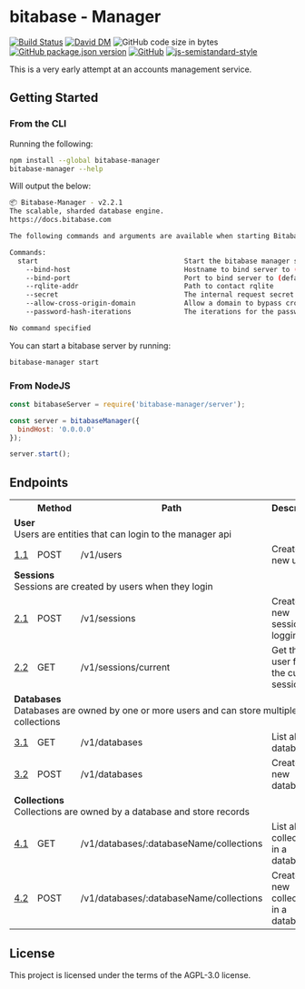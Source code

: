# bitabase - Manager
[![Build Status](https://travis-ci.org/bitabase/bitabase-manager.svg?branch=master)](https://travis-ci.org/bitabase/bitabase-manager)
[![David DM](https://david-dm.org/bitabase/bitabase-manager.svg)](https://david-dm.org/bitabase/bitabase-manager)
![GitHub code size in bytes](https://img.shields.io/github/languages/code-size/bitabase/bitabase-manager)
[![GitHub package.json version](https://img.shields.io/github/package-json/v/bitabase/bitabase-manager)](https://github.com/bitabase/bitabase-manager/blob/master/package.json)
[![GitHub](https://img.shields.io/github/license/bitabase/bitabase-manager)](https://github.com/bitabase/bitabase-manager/blob/master/LICENSE)
[![js-semistandard-style](https://img.shields.io/badge/code%20style-semistandard-brightgreen.svg?style=flat-square)](https://github.com/standard/semistandard)

This is a very early attempt at an accounts management service.

## Getting Started
### From the CLI
Running the following:
```bash
npm install --global bitabase-manager
bitabase-manager --help
```

Will output the below:
```bash
📦 Bitabase-Manager - v2.2.1
The scalable, sharded database engine.
https://docs.bitabase.com

The following commands and arguments are available when starting Bitabase

Commands:
  start                                    Start the bitabase manager stack
    --bind-host                            Hostname to bind server to (default: 0.0.0.0)
    --bind-port                            Port to bind server to (default: 8001)
    --rqlite-addr                          Path to contact rqlite
    --secret                               The internal request secret
    --allow-cross-origin-domain            Allow a domain to bypass cross origin domain controls
    --password-hash-iterations             The iterations for the password hashing algorithm to use (default: 372791)

No command specified
```

You can start a bitabase server by running:

```bash
bitabase-manager start
```

### From NodeJS
```javascript
const bitabaseServer = require('bitabase-manager/server');

const server = bitabaseManager({
  bindHost: '0.0.0.0'
});

server.start();
```

## Endpoints

<table>
  <tr>
    <th></th>
    <th>Method</th>
    <th>Path</th>
    <th>Description</th>
  </tr>
  <tr>
    <td colspan=4>
      <strong>User</strong></br>
      Users are entities that can login to the manager api
    </td>
  </tr>
  <tr>
    <td><a href="https://www.github.com/bitabase/bitabase-manager">1.1</a></td>
    <td>POST</td>
    <td>/v1/users</td>
    <td>Create a new user</td>
  </tr>
  <tr>
    <td colspan=4>
      <strong>Sessions</strong></br>
      Sessions are created by users when they login
    </td>
  </tr>
  <tr>
    <td><a href="https://www.github.com/bitabase/bitabase-manager">2.1</a></td>
    <td>POST</td>
    <td>/v1/sessions</td>
    <td>Create a new session by logging in</td>
  </tr>
  <tr>
    <td><a href="https://www.github.com/bitabase/bitabase-manager">2.2</a></td>
    <td>GET</td>
    <td>/v1/sessions/current</td>
    <td>Get the user from the current session</td>
  </tr>
  <tr>
    <td colspan=4>
      <strong>Databases</strong></br>
      Databases are owned by one or more users and can store multiple collections
    </td>
  </tr>
  <tr>
    <td><a href="https://www.github.com/bitabase/bitabase-manager">3.1</a></td>
    <td>GET</td>
    <td>/v1/databases</td>
    <td>List all databases</td>
  </tr>
  <tr>
    <td><a href="https://www.github.com/bitabase/bitabase-manager">3.2</a></td>
    <td>POST</td>
    <td>/v1/databases</td>
    <td>Create a new database</td>
  </tr>
  <tr>
    <td colspan=4>
      <strong>Collections</strong></br>
      Collections are owned by a database and store records
    </td>
  </tr>
  <tr>
    <td><a href="https://www.github.com/bitabase/bitabase-manager">4.1</a></td>
    <td>GET</td>
    <td>/v1/databases/:databaseName/collections</td>
    <td>List all collections in a database</td>
  </tr>
  <tr>
    <td><a href="https://www.github.com/bitabase/bitabase-manager">4.2</a></td>
    <td>POST</td>
    <td>/v1/databases/:databaseName/collections</td>
    <td>Create a new collection in a database</td>
  </tr>
</table>

## License
This project is licensed under the terms of the AGPL-3.0 license.

